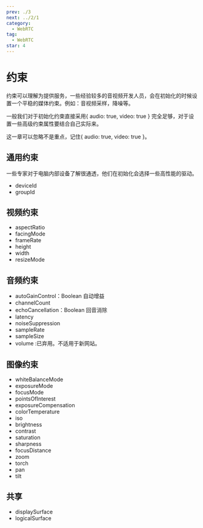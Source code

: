 ```yaml
---
prev: ./3
next: ../2/1
category:
  - WebRTC
tag:
  - WebRTC
star: 4
---
```


# 约束

约束可以理解为提供服务，一些经验较多的音视频开发人员，会在初始化的时候设置一个平稳的媒体约束。例如：音视频采样，降噪等。

一般我们对于初始化约束直接采用{ audio: true, video: true } 完全足够，对于设置一些高级约束属性要结合自己实际来。

这一章可以忽略不是重点，记住{ audio: true, video: true }。

<!-- more -->

## 通用约束

一些专家对于电脑内部设备了解很通透，他们在初始化会选择一些高性能的驱动。

- deviceId
- groupId

## 视频约束

- aspectRatio
- facingMode
- frameRate
- height
- width
- resizeMode

## 音频约束

- autoGainControl：Boolean 自动增益
- channelCount
- echoCancellation：Boolean 回音消除
- latency
- noiseSuppression
- sampleRate
- sampleSize
- volume :已弃用。不适用于新网站。

## 图像约束

- whiteBalanceMode
- exposureMode
- focusMode
- pointsOfInterest
- exposureCompensation
- colorTemperature
- iso
- brightness
- contrast
- saturation
- sharpness
- focusDistance
- zoom
- torch
- pan
- tilt

## 共享

- displaySurface
- logicalSurface
